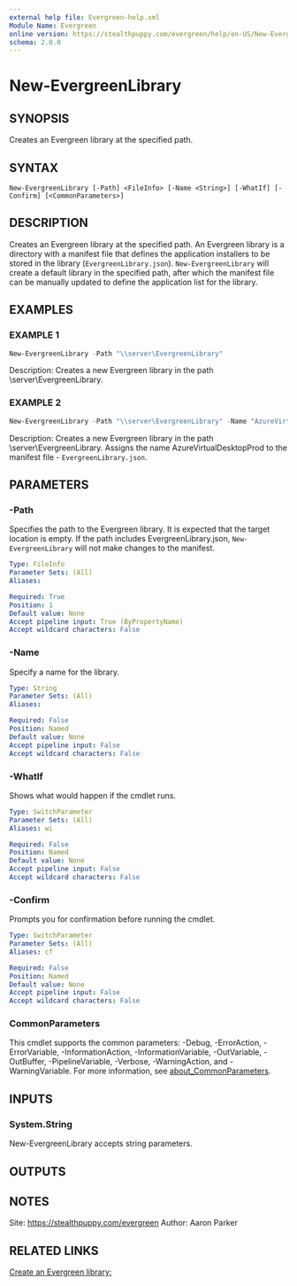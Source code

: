 ```yaml
---
external help file: Evergreen-help.xml
Module Name: Evergreen
online version: https://stealthpuppy.com/evergreen/help/en-US/New-EvergreenLibrary/
schema: 2.0.0
---
```


# New-EvergreenLibrary

## SYNOPSIS

Creates an Evergreen library at the specified path.

## SYNTAX

```
New-EvergreenLibrary [-Path] <FileInfo> [-Name <String>] [-WhatIf] [-Confirm] [<CommonParameters>]
```

## DESCRIPTION

Creates an Evergreen library at the specified path. An Evergreen library is a directory with a manifest file that defines the application installers to be stored in the library (`EvergreenLibrary.json`). `New-EvergreenLibrary` will create a default library in the specified path, after which the manifest file can be manually updated to define the application list for the library.

## EXAMPLES

### EXAMPLE 1

```powershell
New-EvergreenLibrary -Path "\\server\EvergreenLibrary"
```

Description:
Creates a new Evergreen library in the path \\server\EvergreenLibrary.

### EXAMPLE 2

```powershell
New-EvergreenLibrary -Path "\\server\EvergreenLibrary" -Name "AzureVirtualDesktopProd"
```

Description:
Creates a new Evergreen library in the path \\server\EvergreenLibrary. Assigns the name AzureVirtualDesktopProd to the manifest file - `EvergreenLibrary.json`.

## PARAMETERS

### -Path

Specifies the path to the Evergreen library. It is expected that the target location is empty. If the path includes EvergreenLibrary.json, `New-EvergreenLibrary` will not make changes to the manifest.

```yaml
Type: FileInfo
Parameter Sets: (All)
Aliases:

Required: True
Position: 1
Default value: None
Accept pipeline input: True (ByPropertyName)
Accept wildcard characters: False
```

### -Name

Specify a name for the library.

```yaml
Type: String
Parameter Sets: (All)
Aliases:

Required: False
Position: Named
Default value: None
Accept pipeline input: False
Accept wildcard characters: False
```

### -WhatIf

Shows what would happen if the cmdlet runs.

```yaml
Type: SwitchParameter
Parameter Sets: (All)
Aliases: wi

Required: False
Position: Named
Default value: None
Accept pipeline input: False
Accept wildcard characters: False
```

### -Confirm

Prompts you for confirmation before running the cmdlet.

```yaml
Type: SwitchParameter
Parameter Sets: (All)
Aliases: cf

Required: False
Position: Named
Default value: None
Accept pipeline input: False
Accept wildcard characters: False
```

### CommonParameters

This cmdlet supports the common parameters: -Debug, -ErrorAction, -ErrorVariable, -InformationAction, -InformationVariable, -OutVariable, -OutBuffer, -PipelineVariable, -Verbose, -WarningAction, and -WarningVariable. For more information, see [about_CommonParameters](http://go.microsoft.com/fwlink/?LinkID=113216).

## INPUTS

### System.String

New-EvergreenLibrary accepts string parameters.

## OUTPUTS

## NOTES

Site: https://stealthpuppy.com/evergreen
Author: Aaron Parker
## RELATED LINKS

[Create an Evergreen library:](https://stealthpuppy.com/evergreen/newlibrary/)
